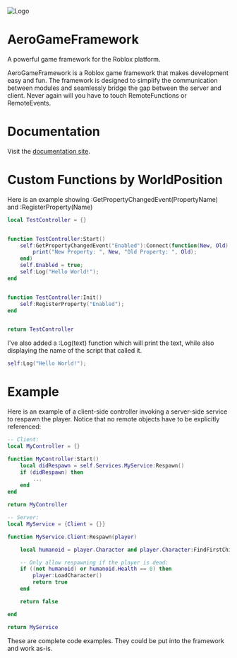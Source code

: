 ![Logo](/imgs/logo_github_readme.png)

# AeroGameFramework
A powerful game framework for the Roblox platform.

AeroGameFramework is a Roblox game framework that makes development easy and fun. The framework is designed to simplify the communication between modules and seamlessly bridge the gap between the server and client. Never again will you have to touch RemoteFunctions or RemoteEvents.

# Documentation
Visit the [documentation site](https://sleitnick.github.io/AeroGameFramework).

# Custom Functions by WorldPosition

Here is an example showing :GetPropertyChangedEvent(PropertyName) and :RegisterProperty(Name)
```lua
local TestController = {}


function TestController:Start()
	self:GetPropertyChangedEvent("Enabled"):Connect(function(New, Old)
		print("New Property: ", New, "Old Property: ", Old);
	end)
	self.Enabled = true;
	self:Log("Hello World!");
end


function TestController:Init()
	self:RegisterProperty("Enabled");
end


return TestController
```

I've also added a :Log(text) function which will print the text, while also displaying the name of the script that called it.
```lua
self:Log("Hello World!");
```

# Example

Here is an example of a client-side controller invoking a server-side service to respawn the player. Notice that no remote objects have to be explicitly referenced:

```lua
-- Client:
local MyController = {}

function MyController:Start()
	local didRespawn = self.Services.MyService:Respawn()
	if (didRespawn) then
		...
	end
end

return MyController
```

```lua
-- Server:
local MyService = {Client = {}}

function MyService.Client:Respawn(player)

	local humanoid = player.Character and player.Character:FindFirstChild("Humanoid")

	-- Only allow respawning if the player is dead:
	if ((not humanoid) or humanoid.Health == 0) then
		player:LoadCharacter()
		return true
	end

	return false

end

return MyService
```

These are complete code examples. They could be put into the framework and work as-is.
